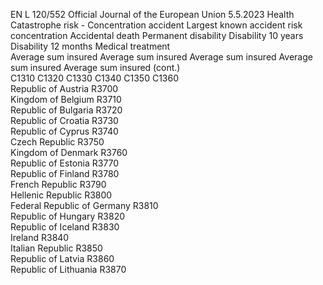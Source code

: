 EN  L 120/552 Official Journal of the European Union 5.5.2023
 Health Catastrophe risk - Concentration 
accident  Largest known 
accident risk 
concentration  Accidental death  Permanent 
disability  Disability 10 years  Disability 12 
months  Medical treatment  
Average sum 
insured  Average sum 
insured  Average sum 
insured  Average sum 
insured  Average sum 
insured  (cont.)  
C1310  C1320  C1330  C1340  C1350  C1360  
Republic of Austria  R3700  
Kingdom of Belgium  R3710  
Republic of Bulgaria  R3720  
Republic of Croatia  R3730  
Republic of Cyprus  R3740  
Czech Republic  R3750  
Kingdom of Denmark  R3760  
Republic of Estonia  R3770  
Republic of Finland  R3780  
French Republic  R3790  
Hellenic Republic  R3800  
Federal Republic of Germany  R3810  
Republic of Hungary  R3820  
Republic of Iceland  R3830  
Ireland  R3840  
Italian Republic  R3850  
Republic of Latvia  R3860  
Republic of Lithuania  R3870
